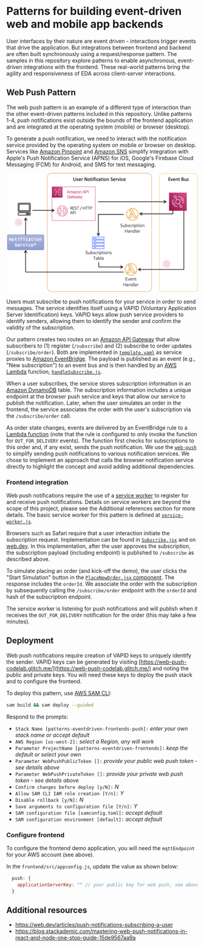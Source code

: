 # Patterns for building event-driven web and mobile app backends

User interfaces by their nature are event driven - interactions trigger events that drive the application. But integrations between frontend and backend are often built synchronously using a request/response pattern. The samples in this repository explore patterns to enable asynchronous, event-driven integrations with the frontend. These real-world patterns bring the agility and responsiveness of EDA across client-server interactions.

## Web Push Pattern

The web push pattern is an example of a different type of interaction than the other event-driven patterns included in this repository. Unlike patterns 1-4, push notifications exist outside the bounds of the frontend application and are integrated at the operating system (mobile) or browser (desktop).

To generate a push notification, we need to interact with the notification service provided by the operating system on mobile or browser on desktop. Services like [Amazon Pinpoint](https://aws.amazon.com/pinpoint/) and [Amazon SNS](https://aws.amazon.com/sns/) simplify integration with Apple's Push Notification Service (APNS) for iOS, Google's Firebase Cloud Messaging (FCM) for Android, and SMS for text messaging.

![Web Push Pattern](../../images/push.png)

Users must subscribe to push notifications for your service in order to send messages. The service identifies itself using a VAPID (Voluntary Application Server Identification) keys. VAPID keys allow push service providers to identify senders, allowing them to identify the sender and confirm the validity of the subscription.

Our pattern creates two routes on an [Amazon API Gateway](https://aws.amazon.com/api-gateway/) that allow subscribers to (1) register (`/subscribe`) and (2) subscribe to order updates (`/subscribe/order`). Both are implemented in [`template.yaml`](./template.yaml) as service proxies to [Amazon EventBridge](https://aws.amazon.com/eventbridge/). The payload is published as an event (e.g., "New subscription") to an event bus and is then handled by an [AWS Lambda](https://aws.amazon.com/lambda/) function, [`handleSubscribe.js`](./functions/handleSubscribe.js).

When a user subscribes, the service stores subscription information in an [Amazon DynamoDB](https://aws.amazon.com/dynamodb/) table. The subscription information includes a unique endpoint at the browser push service and keys that allow our service to publish the notification. Later, when the user simulates an order in the frontend, the service associates the order with the user's subscription via the `/subscribe/order` call.

As order state changes, events are delivered by an EventBridge rule to a [Lambda function](./functions/handleOrderEvents.js) (note that the rule is configured to only invoke the function for `OUT_FOR_DELIVERY` events). The function first checks for subscriptions to this order and, if any exist, sends the push notification. We use the [`web-push`](https://www.npmjs.com/package/web-push) to simplify sending push notifications to various notification services. We chose to implement an approach that calls the browser notification service directly to highlight the concept and avoid adding additional dependencies.

### Frontend integration

Web push notifications require the use of a [service worker](https://developer.mozilla.org/en-US/docs/Web/API/Service_Worker_API) to register for and receive push notifications. Details on service workers are beyond the scope of this project, please see the Additional references section for more details. The basic service worker for this pattern is defined at [`service-worker.js`](../../frontend/public/service-worker.js).

Browsers such as Safari require that a user interaction initiate the subscription request. Implementation can be found in [`Subscribe.jsx`](../../frontend/src/components/Subscribe.jsx) and on [web.dev](https://web.dev/articles/push-notifications-subscribing-a-user). In this implementation, after the user approves the subscription, the subscription payload (including endpoint) is published to `/subscribe` as described above.

To simulate placing an order (and kick-off the demo), the user clicks the "Start Simulation" button in the [`PlaceNewOrder.jsx` component](../../frontend/src/components/PlaceNewOrder.jsx). The response includes the `orderId`. We associate the order with the subscription by subsequently calling the `/subscribe/order` endpoint with the `orderId` and hash of the subscription endpoint.

The service worker is listening for push notifications and will publish when it receives the `OUT_FOR_DELIVERY` notification for the order (this may take a few minutes).

## Deployment

Web push notifications require creation of VAPID keys to uniquely identify the sender. VAPID keys can be generated by visiting [https://web-push-codelab.glitch.me/](https://web-push-codelab.glitch.me/) and noting the public and private keys. You will need these keys to deploy the push stack and to configure the frontend.

To deploy this pattern, use [AWS SAM CLI](https://docs.aws.amazon.com/serverless-application-model/latest/developerguide/install-sam-cli.html):

``` bash
sam build && sam deploy --guided
```

Respond to the prompts:

  - `Stack Name [patterns-eventdriven-frontends-push]:` *enter your own stack name or accept default*
  - `AWS Region [us-west-2]:` *select a Region, any will work*
  - `Parameter ProjectName [patterns-eventdriven-frontends]:` *keep the default or select your own*
  - `Parameter WebPushPublicToken []:` *provide your public web push token - see details above*
  - `Parameter WebPushPrivateToken []:` *provide your private web push token - see details above*
  - `Confirm changes before deploy [y/N]:` *N*
  - `Allow SAM CLI IAM role creation [Y/n]:` *Y*
  - `Disable rollback [y/N]:` *N*
  - `Save arguments to configuration file [Y/n]:` *Y*
  - `SAM configuration file [samconfig.toml]:` *accept default*
  - `SAM configuration environment [default]:` *accept default*

### Configure frontend

To configure the frontend demo application, you will need the `mqttEndpoint` for your AWS account (see above).

In the `frontend/src/appconfig.js`, update the value as shown below:

``` js
  push: {
    applicationServerKey: "" // your public key for web push, see above for details
  }
```

## Additional resources

- https://web.dev/articles/push-notifications-subscribing-a-user
- https://blog.stackademic.com/mastering-web-push-notifications-in-react-and-node-one-stop-guide-15de9567aa9a